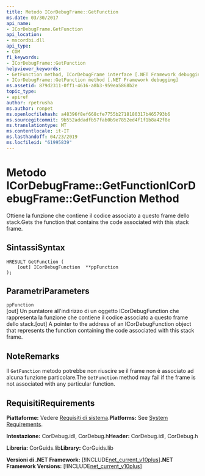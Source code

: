 ```yaml
---
title: Metodo ICorDebugFrame::GetFunction
ms.date: 03/30/2017
api_name:
- ICorDebugFrame.GetFunction
api_location:
- mscordbi.dll
api_type:
- COM
f1_keywords:
- ICorDebugFrame::GetFunction
helpviewer_keywords:
- GetFunction method, ICorDebugFrame interface [.NET Framework debugging]
- ICorDebugFrame::GetFunction method [.NET Framework debugging]
ms.assetid: 879d2311-0ff1-4616-a8b3-959ea5868b2e
topic_type:
- apiref
author: rpetrusha
ms.author: ronpet
ms.openlocfilehash: a48396f8ef668cfe7755b2718180317b465793b6
ms.sourcegitcommit: 9b552addadfb57fab0b9e7852ed4f1f1b8a42f8e
ms.translationtype: MT
ms.contentlocale: it-IT
ms.lasthandoff: 04/23/2019
ms.locfileid: "61995839"
---
```

# <a name="icordebugframegetfunction-method"></a><span data-ttu-id="b3aab-102">Metodo ICorDebugFrame::GetFunction</span><span class="sxs-lookup"><span data-stu-id="b3aab-102">ICorDebugFrame::GetFunction Method</span></span>
<span data-ttu-id="b3aab-103">Ottiene la funzione che contiene il codice associato a questo frame dello stack.</span><span class="sxs-lookup"><span data-stu-id="b3aab-103">Gets the function that contains the code associated with this stack frame.</span></span>  
  
## <a name="syntax"></a><span data-ttu-id="b3aab-104">Sintassi</span><span class="sxs-lookup"><span data-stu-id="b3aab-104">Syntax</span></span>  
  
```  
HRESULT GetFunction (  
    [out] ICorDebugFunction  **ppFunction  
);  
```  
  
## <a name="parameters"></a><span data-ttu-id="b3aab-105">Parametri</span><span class="sxs-lookup"><span data-stu-id="b3aab-105">Parameters</span></span>  
 `ppFunction`  
 <span data-ttu-id="b3aab-106">[out] Un puntatore all'indirizzo di un oggetto ICorDebugFunction che rappresenta la funzione che contiene il codice associato a questo frame dello stack.</span><span class="sxs-lookup"><span data-stu-id="b3aab-106">[out] A pointer to the address of an ICorDebugFunction object that represents the function containing the code associated with this stack frame.</span></span>  
  
## <a name="remarks"></a><span data-ttu-id="b3aab-107">Note</span><span class="sxs-lookup"><span data-stu-id="b3aab-107">Remarks</span></span>  
 <span data-ttu-id="b3aab-108">Il `GetFunction` metodo potrebbe non riuscire se il frame non è associato ad alcuna funzione particolare.</span><span class="sxs-lookup"><span data-stu-id="b3aab-108">The `GetFunction` method may fail if the frame is not associated with any particular function.</span></span>  
  
## <a name="requirements"></a><span data-ttu-id="b3aab-109">Requisiti</span><span class="sxs-lookup"><span data-stu-id="b3aab-109">Requirements</span></span>  
 <span data-ttu-id="b3aab-110">**Piattaforme:** Vedere [Requisiti di sistema](../../../../docs/framework/get-started/system-requirements.md).</span><span class="sxs-lookup"><span data-stu-id="b3aab-110">**Platforms:** See [System Requirements](../../../../docs/framework/get-started/system-requirements.md).</span></span>  
  
 <span data-ttu-id="b3aab-111">**Intestazione:** CorDebug.idl, CorDebug.h</span><span class="sxs-lookup"><span data-stu-id="b3aab-111">**Header:** CorDebug.idl, CorDebug.h</span></span>  
  
 <span data-ttu-id="b3aab-112">**Libreria:** CorGuids.lib</span><span class="sxs-lookup"><span data-stu-id="b3aab-112">**Library:** CorGuids.lib</span></span>  
  
 <span data-ttu-id="b3aab-113">**Versioni di .NET Framework:** [!INCLUDE[net_current_v10plus](../../../../includes/net-current-v10plus-md.md)]</span><span class="sxs-lookup"><span data-stu-id="b3aab-113">**.NET Framework Versions:** [!INCLUDE[net_current_v10plus](../../../../includes/net-current-v10plus-md.md)]</span></span>
